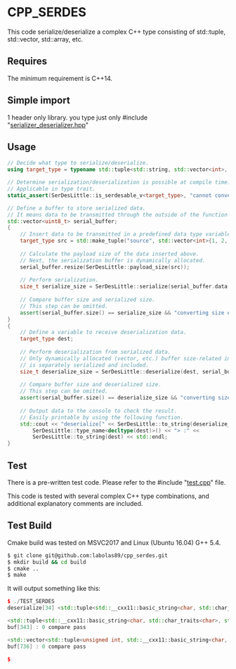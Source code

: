 # CPP_SERDES

This code serialize/deserialize a complex C++ type consisting of std::tuple, std::vector, std::array, etc.

## Requires

The minimum requirement is C++14.

## Simple import

1 header only library. you type just only #include "[serializer_deserializer.hpp](https://github.com/labolas89/cpp_serdes/blob/master/include/serializer_deserializer.hpp)"

## Usage

```c++
// Decide what type to serialize/deserialize.
using target_type = typename std::tuple<std::string, std::vector<int>, double>;

// Determine serialization/deserialization is possible at compile time. 
// Applicable in type trait.
static_assert(SerDesLittle::is_serdesable_v<target_type>, "cannot convert");

// Define a buffer to store serialized data.
// It means data to be transmitted through the outside of the function or communication interface
std::vector<uint8_t> serial_buffer;
{	
	// Insert data to be transmitted in a predefined data type variable.
	target_type src = std::make_tuple("source", std::vector<int>{1, 2, 3}, 4.0);
    
	// Calculate the payload size of the data inserted above.
	// Next, the serialization buffer is dynamically allocated.
	serial_buffer.resize(SerDesLittle::payload_size(src));
    
	// Perform serialization.
	size_t serialize_size = SerDesLittle::serialize(serial_buffer.data(), src);
    
	// Compare buffer size and serialized size. 
	// This step can be omitted.
	assert(serial_buffer.size() == serialize_size && "converting size error");
}
{
	// Define a variable to receive deserialization data.
	target_type dest;
    
	// Perform deserialization from serialized data.
	// Only dynamically allocated (vector, etc.) buffer size-related information 
	// is separately serialized and included.
	size_t deserialize_size = SerDesLittle::deserialize(dest, serial_buffer.data());
    
	// Compare buffer size and deserialized size.
	// This step can be omitted.
	assert(serial_buffer.size() == deserialize_size && "converting size error");
    
	// Output data to the console to check the result.
    // Easily printable by using the following function.
	std::cout << "deserialize[" << SerDesLittle::to_string(deserialize_size) << "] <" << 
		SerDesLittle::type_name<decltype(dest)>() << "> :" <<
		SerDesLittle::to_string(dest) << std::endl;
}
```

## Test

There is a pre-written test code.
Please refer to the #include "[test.cpp](https://github.com/labolas89/cpp_serdes/blob/master/src/test.cpp)" file. 

This code is tested with several complex C++ type combinations, and additional explanatory comments are included.

## Test Build

Cmake build was tested on MSVC2017 and Linux (Ubuntu 16.04) G++ 5.4.

```bash
$ git clone git@github.com:labolas89/cpp_serdes.git
$ mkdir build && cd build
$ cmake ..
$ make
```

It will output something like this:

```c++
$ ./TEST_SERDES
deserialize[34] <std::tuple<std::__cxx11::basic_string<char, std::char_traits<char>, std::allocator<char> >, std::vector<int, std::allocator<int> >, double>> :{"source", {1, 2, 3}, 4.000000}

<std::tuple<std::__cxx11::basic_string<char, std::char_traits<char>, std::allocator<char> >, std::vector<triviallyCopyableStruct, std::allocator<triviallyCopyableStruct> > >> : {"COMPLEX_O6 test", {triviallyCopyableStruct, triviallyCopyableStruct, triviallyCopyableStruct, triviallyCopyableStruct, triviallyCopyableStruct}}
buf[343] : 0 compare pass

<std::vector<std::tuple<unsigned int, std::__cxx11::basic_string<char, std::char_traits<char>, std::allocator<char> >, std::array<std::vector<containCopyableStaticMemberStruct, std::allocator<containCopyableStaticMemberStruct> >, 4ul>, arithmeticStruct, bytePackStruct>, std::allocator<std::tuple<unsigned int, std::__cxx11::basic_string<char, std::char_traits<char>, std::allocator<char> >, std::array<std::vector<containCopyableStaticMemberStruct, std::allocator<containCopyableStaticMemberStruct> >, 4ul>, arithmeticStruct, bytePackStruct> > >> : {{861021530, "COMPLEX_O9 test0", {{containCopyableStaticMemberStruct}, {containCopyableStaticMemberStruct, containCopyableStaticMemberStruct}, {containCopyableStaticMemberStruct, containCopyableStaticMemberStruct, containCopyableStaticMemberStruct}, {containCopyableStaticMemberStruct, containCopyableStaticMemberStruct, containCopyableStaticMemberStruct, containCopyableStaticMemberStruct}}, arithmeticStruct, bytePackStruct}, {1734575198, "COMPLEX_O9 test1", {{containCopyableStaticMemberStruct}, {containCopyableStaticMemberStruct, containCopyableStaticMemberStruct}, {containCopyableStaticMemberStruct, containCopyableStaticMemberStruct, containCopyableStaticMemberStruct}, {containCopyableStaticMemberStruct, containCopyableStaticMemberStruct, containCopyableStaticMemberStruct, containCopyableStaticMemberStruct}}, arithmeticStruct, bytePackStruct}, {1632621729, "COMPLEX_O9 test2", {{containCopyableStaticMemberStruct}, {containCopyableStaticMemberStruct, containCopyableStaticMemberStruct}, {containCopyableStaticMemberStruct, containCopyableStaticMemberStruct, containCopyableStaticMemberStruct}, {containCopyableStaticMemberStruct, containCopyableStaticMemberStruct, containCopyableStaticMemberStruct, containCopyableStaticMemberStruct}}, arithmeticStruct, bytePackStruct}}
buf[736] : 0 compare pass

$
```